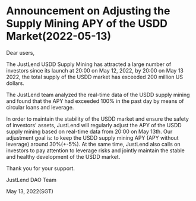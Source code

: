 # Announcement on Adjusting the Supply Mining APY of the USDD Market(2022-05-13)

Dear users,

The JustLend USDD Supply Mining has attracted a large number of investors since its launch at 20:00 on May 12, 2022, by 20:00 on May 13 2022, the total supply of the USDD market has exceeded 200 million US dollars.

The JustLend team analyzed the real-time data of the USDD supply mining and found that the APY had exceeded 100% in the past day by means of circular loans and leverage.

In order to maintain the stability of the USDD market and ensure the safety of investors' assets, JustLend will regularly adjust the APY of the USDD supply mining based on real-time data from 20:00 on May 13th. Our adjustment goal is: to keep the USDD supply mining APY (APY without leverage) around 30%(+-5%). At the same time, JustLend also calls on investors to pay attention to leverage risks and jointly maintain the stable and healthy development of the USDD market.

Thank you for your support.

JustLend DAO Team

May 13, 2022(SGT)
